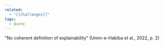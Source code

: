 ```yaml
---
related:
  - "[[Challenges]]"
tags:
  - Quote
---
```


"No coherent definition of explainability“ (Umm-e-Habiba et al., 2022, p. 2)